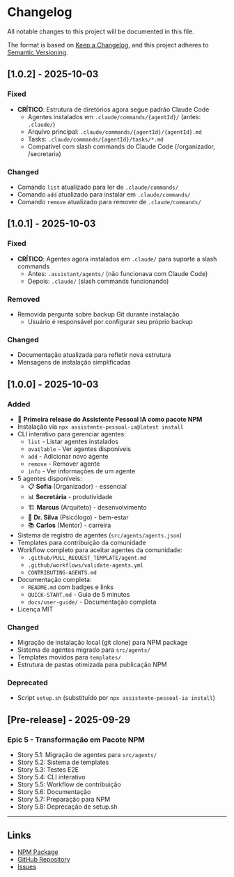 # Changelog

All notable changes to this project will be documented in this file.

The format is based on [Keep a Changelog](https://keepachangelog.com/en/1.0.0/),
and this project adheres to [Semantic Versioning](https://semver.org/spec/v2.0.0.html).

## [1.0.2] - 2025-10-03

### Fixed
- **CRÍTICO**: Estrutura de diretórios agora segue padrão Claude Code
  - Agentes instalados em `.claude/commands/{agentId}/` (antes: `.claude/`)
  - Arquivo principal: `.claude/commands/{agentId}/{agentId}.md`
  - Tasks: `.claude/commands/{agentId}/tasks/*.md`
  - Compatível com slash commands do Claude Code (/organizador, /secretaria)

### Changed
- Comando `list` atualizado para ler de `.claude/commands/`
- Comando `add` atualizado para instalar em `.claude/commands/`
- Comando `remove` atualizado para remover de `.claude/commands/`

## [1.0.1] - 2025-10-03

### Fixed
- **CRÍTICO**: Agentes agora instalados em `.claude/` para suporte a slash commands
  - Antes: `.assistant/agents/` (não funcionava com Claude Code)
  - Depois: `.claude/` (slash commands funcionando)

### Removed
- Removida pergunta sobre backup Git durante instalação
  - Usuário é responsável por configurar seu próprio backup

### Changed
- Documentação atualizada para refletir nova estrutura
- Mensagens de instalação simplificadas

## [1.0.0] - 2025-10-03

### Added
- 🎉 **Primeira release do Assistente Pessoal IA como pacote NPM**
- Instalação via `npx assistente-pessoal-ia@latest install`
- CLI interativo para gerenciar agentes:
  - `list` - Listar agentes instalados
  - `available` - Ver agentes disponíveis
  - `add` - Adicionar novo agente
  - `remove` - Remover agente
  - `info` - Ver informações de um agente
- 5 agentes disponíveis:
  - 📋 **Sofia** (Organizador) - essencial
  - 📊 **Secretária** - produtividade
  - 🏗️ **Marcus** (Arquiteto) - desenvolvimento
  - 🧠 **Dr. Silva** (Psicólogo) - bem-estar
  - 📚 **Carlos** (Mentor) - carreira
- Sistema de registro de agentes (`src/agents/agents.json`)
- Templates para contribuição da comunidade
- Workflow completo para aceitar agentes da comunidade:
  - `.github/PULL_REQUEST_TEMPLATE/agent.md`
  - `.github/workflows/validate-agents.yml`
  - `CONTRIBUTING-AGENTS.md`
- Documentação completa:
  - `README.md` com badges e links
  - `QUICK-START.md` - Guia de 5 minutos
  - `docs/user-guide/` - Documentação completa
- Licença MIT

### Changed
- Migração de instalação local (git clone) para NPM package
- Sistema de agentes migrado para `src/agents/`
- Templates movidos para `templates/`
- Estrutura de pastas otimizada para publicação NPM

### Deprecated
- Script `setup.sh` (substituído por `npx assistente-pessoal-ia install`)

## [Pre-release] - 2025-09-29

### Epic 5 - Transformação em Pacote NPM
- Story 5.1: Migração de agentes para `src/agents/`
- Story 5.2: Sistema de templates
- Story 5.3: Testes E2E
- Story 5.4: CLI interativo
- Story 5.5: Workflow de contribuição
- Story 5.6: Documentação
- Story 5.7: Preparação para NPM
- Story 5.8: Deprecação de setup.sh

---

## Links

- [NPM Package](https://www.npmjs.com/package/assistente-pessoal-ia)
- [GitHub Repository](https://github.com/thiagotteles/assistente-pessoal-ia)
- [Issues](https://github.com/thiagotteles/assistente-pessoal-ia/issues)
